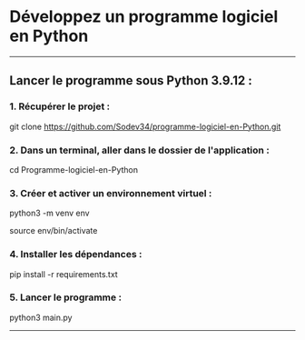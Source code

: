 # Développez un programme logiciel en Python

____
## Lancer le programme sous Python 3.9.12 :

### 1. Récupérer le projet :

git clone https://github.com/Sodev34/programme-logiciel-en-Python.git

### 2. Dans un terminal, aller dans le dossier de l'application :

cd Programme-logiciel-en-Python
### 3. Créer et activer un environnement virtuel :

python3 -m venv env

source env/bin/activate

### 4. Installer les dépendances :

pip install -r requirements.txt

### 5. Lancer le programme :

python3 main.py


____
 
